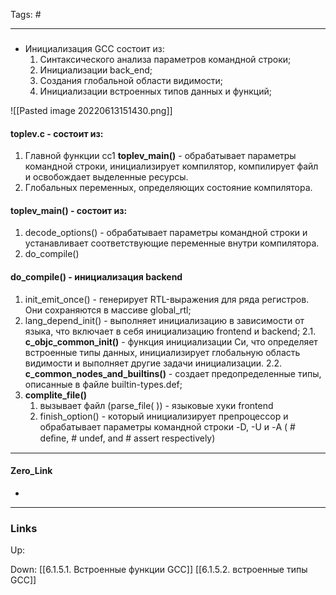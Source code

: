 Tags: #
***
###
- Инициализация GCC состоит из:
	1) Синтаксического анализа параметров командной строки;
	2) Инициализации back_end;
	3) Создания глобальной области видимости;
	4) Инициализации встроенных типов данных и функций;

![[Pasted image 20220613151430.png]]

#### toplev.с - состоит из:
1) Главной функции cc1 **toplev_main()** - обрабатывает параметры командной строки, инициализирует компилятор, компилирует файл и освобождает выделенные ресурсы.
2) Глобальных переменных, определяющих состояние компилятора.

#### toplev_main() - состоит из:
1) decode_options() - обрабатывает параметры командной строки и устанавливает соответствующие переменные внутри компилятора.
2) do_compile()

#### do_compile() - инициализация backend

1) init_emit_once() - генерирует RTL-выражения для ряда регистров. Они сохраняются в массиве global_rtl;
2) lang_depend_init() - выполняет инициализацию в зависимости от языка, что включает в себя инициализацию frontend и backend;
	2.1.  **c_objc_common_init()** - функция инициализации Си, что определяет встроенные типы данных, инициализирует глобальную область видимости и выполняет другие задачи инициализации.
	2.2. **c_common_nodes_and_builtins()** - создает предопределенные типы, описанные в файле builtin-types.def;
3) **complite_file()** 
	1) вызывает файл (parse_file( )) - языковые хуки frontend
	2) finish_option() - который инициализирует препроцессор и обрабатывает параметры командной строки -D, -U и -A ( # deﬁne, # undef, and # assert respectively)




***
#### Zero_Link
- 
***
### Links
Up:

Down:
[[6.1.5.1. Встроенные функции GCC]]
[[6.1.5.2. встроенные типы GCC]]


